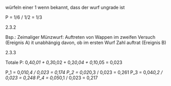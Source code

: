 würfeln einer 1 wenn bekannt, dass der wurf ungrade ist

P = 1/6 / 1/2 = 1/3

2.3.2

Bsp.: Zeimaliger Münzwurf: Auftreten von Wappen im zweifen Versuch (Ereignis A) it unabhängig davon, ob im ersten Wurf Zahl auftrat (Ereignis B)

2.3.3

Totale P:
0,4*0,01 + 0,3*0,02 + 0,2*0,04 + 0,1*0,05 = 0,023

P_1 = 0,01*0,4 / 0,023 = 0,174
P_2 = 0,02*0,3 / 0,023 = 0,261
P_3 = 0,04*0,2 / 0,023 = 0,248
P_4 = 0,05*0,1 / 0,023 = 0,217


